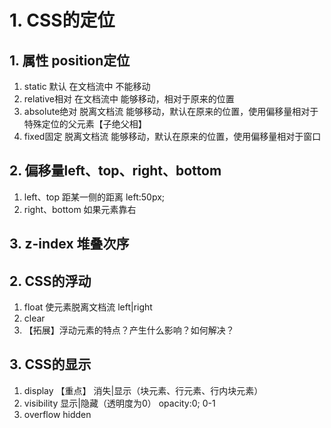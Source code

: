 # 1. CSS的定位
## 1. 属性 position定位
1. static 默认		在文档流中		不能移动
2. relative相对		在文档流中		能够移动，相对于原来的位置
3. absolute绝对		脱离文档流		能够移动，默认在原来的位置，使用偏移量相对于特殊定位的父元素【子绝父相】
4. fixed固定		脱离文档流		能够移动，默认在原来的位置，使用偏移量相对于窗口
## 2. 偏移量left、top、right、bottom
1. left、top 距某一侧的距离 left:50px;
2. right、bottom 如果元素靠右
## 3. z-index 堆叠次序

## 2. CSS的浮动
1. float 使元素脱离文档流 left|right
2. clear
3. 【拓展】浮动元素的特点？产生什么影响？如何解决？

## 3. CSS的显示
1. display 【重点】 消失|显示（块元素、行元素、行内块元素）
2. visibility 显示|隐藏（透明度为0） opacity:0;   0-1
3. overflow hidden